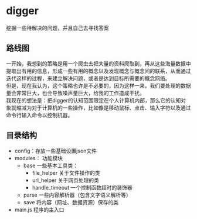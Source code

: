 # digger
挖掘一些待解决的问题，并且自己去寻找答案

## 路线图
一开始，我想到的策略是用一个爬虫去把大量的资料爬取到，再从这些海量数据中提取出有用的信息，形成一些有用的概念以及发现概念与概念间的联系，从而通过迭代这样的过程，来建立解决问题，或者是达到目标所需要的概念网络。  
但是，现在我认为，这个策略也许是不必要的，因为这样一来，我们要处理的数据量会非常巨大，也会导致噪声量巨大，给我的工作造成干扰。  
我现在的想法是：把digger的认知范围限定在个人计算机内部，那么它的认知对象就缩减为对于计算机的一些操作，比如像是移动鼠标、点击、输入字符以及通过命令行输入命令以控制机器。

## 目录结构
- config：存放一些基础设置json文件
- modules： 功能模块
    + base 一些基本工具类：
        * file_helper 关于文件操作的类
        * url_helper 关于网页处理的类
        * handle_timeout 一个控制函数超时的装饰器
    + parse 一些内容解析器（包含文字语义解析等）
    + save  将内容（网址、数据资源）保存的类
- main.js 程序的主入口
